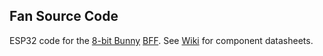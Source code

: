 ## Fan Source Code

ESP32 code for the [8-bit Bunny](https://8bitbunny.com) [BFF](https://8bitbunny.com/guides/fan). See [Wiki](https://github.com/ramaboo/fan/wiki) for component datasheets.
